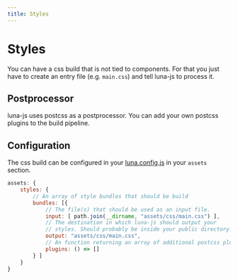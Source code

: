 ```yaml
---
title: Styles
---
```


# Styles

You can have a css build that is not tied to components. For that you just have to
create an entry file (e.g. `main.css`) and tell luna-js to process it.

## Postprocessor

luna-js uses postcss as a postprocessor. You can add your own postcss plugins to
the build pipeline.

## Configuration

The css build can be configured in your [luna.config.js](/configuration#assets) in your
`assets` section.

```js
assets: {
    styles: {
        // An array of style bundles that should be build
        bundles: [{
            // The file(s) that should be used as an input file.
            input: [ path.join(__dirname, "assets/css/main.css") ],
            // The destination in which luna-js should output your
            // styles. Should probably be inside your public directory.
            output: "assets/css/main.css",
            // An function returning an array of additional postcss plugins
            plugins: () => []
        } ]
    }
}
```
